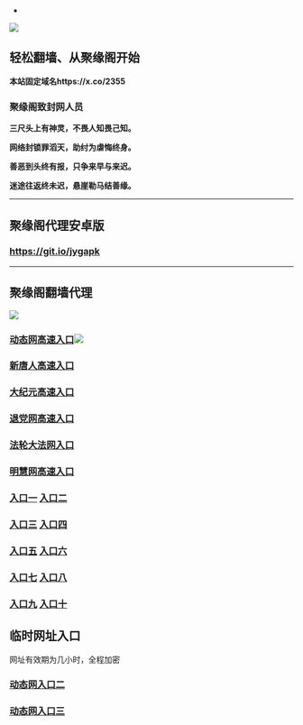 * 
![](https://raw.githubusercontent.com/hao369/a/master/j.jpg)



## 轻松翻墙、从聚缘阁开始

**本站固定域名https://x.co/2355**

### 聚缘阁致封网人员

**三尺头上有神灵，不畏人知畏己知。**

**网络封锁罪滔天，助纣为虐悔终身。**

**善恶到头终有报，只争来早与来迟。**

**迷途往返终未迟，悬崖勒马结善缘。**

***



##  聚缘阁代理安卓版

### https://git.io/jygapk


***



## 聚缘阁翻墙代理 

![](https://raw.githubusercontent.com/hao369/a/master/wx2.jpg)

### [动态网高速入口](https://zjgv9l094b.execute-api.us-east-1.amazonaws.com/kou/?id=2)![](https://raw.githubusercontent.com/hao369/a/master/jygdl.gif)

### [新唐人高速入口](https://zjgv9l094b.execute-api.us-east-1.amazonaws.com/kou/?id=5)

### [大纪元高速入口](https://zjgv9l094b.execute-api.us-east-1.amazonaws.com/kou/?id=7)

### [退党网高速入口](https://zjgv9l094b.execute-api.us-east-1.amazonaws.com/kou/?id=8)

### [法轮大法网入口](https://zjgv9l094b.execute-api.us-east-1.amazonaws.com/kou/?id=15)

### [明慧网高速入口](https://zjgv9l094b.execute-api.us-east-1.amazonaws.com/kou/?id=3)




### **[入口一](http://x.co/2244)** **[入口二](http://x.co/3824)**


### **[入口三](https://s3.eu-central-1.amazonaws.com/jyg3/index.html)**  **[入口四](https://s3-ap-southeast-1.amazonaws.com/jyg4/index.html)**

### **[入口五](https://s3.ap-south-1.amazonaws.com/jyg5/index.html)**  **[入口六](https://s3-us-west-1.amazonaws.com/jyg6/index.html)**


###  **[入口七](https://s3-us-west-2.amazonaws.com/jyg7/index.html)**  **[入口八](https://s3-eu-west-1.amazonaws.com/jyg8/index.html)**


###  **[入口九](https://s3-ap-northeast-1.amazonaws.com/jyg9/index.html)**  **[入口十](https://s3.amazonaws.com/dtw/index.html)**



## 临时网址入口 

网址有效期为几小时，全程加密

### [动态网入口二](https://x.co/ddg)

### [动态网入口三](https://x.co/ddf)



